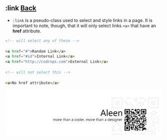 ## :link [**Back**](./../pseudoClass.md)

- `:link` is a pseudo-class used to select and style links in a page. It is important to note, though, that it will only select links `<a>` that have an **href** attribute.

```html
<!-- will select any of these -->

<a href="#">Random Link</a>
<a href="#id">Internal Link</a>
<a href="http://codrops.com">External Link</a>

<!-- will not select this -->

<a>No href attribute</a>
```

<a href="http://aleen42.github.io/" target="_blank" ><img src="./../../../pic/tail.gif"></a>